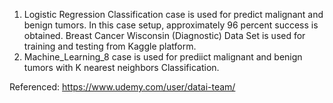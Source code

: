 1) Logistic Regression Classification case is used for predict malignant and benign tumors. In this case setup, approximately 96 percent success is obtained. Breast Cancer Wisconsin (Diagnostic) Data Set is used for training and testing from Kaggle platform.
2) Machine_Learning_8 case is used for prediict malignant and benign tumors with K nearest neighbors Classification.


Referenced: https://www.udemy.com/user/datai-team/
